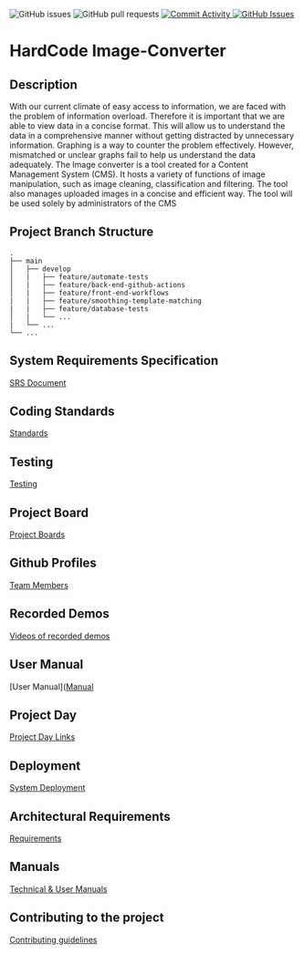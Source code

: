 ![GitHub issues](https://img.shields.io/github/issues/COS301-SE-2022/Image-Converter)
![GitHub pull requests](https://img.shields.io/github/issues-pr/COS301-SE-2022/Image-Converter)
<a href = "https://github.com/COS301-SE-2022/Image-Converter/commits">
  <img alt="Commit Activity" src="https://img.shields.io/github/commit-activity/w/COS301-SE-2022/Image-Converter?color=green&style=flat-square">
</a>
<a href = "https://libraries.io/github/Image-Converter/Slip-Snapper">
  <img alt="GitHub Issues" src="https://img.shields.io/librariesio/github/COS301-SE-2022/Image-Converter">
</a>


# HardCode Image-Converter

## Description
With our current climate of easy access to information, we are faced with the problem of information overload. Therefore it is important that we are able to view data in a concise format. This will allow us to understand the data in a comprehensive manner without getting distracted by unnecessary information. Graphing is a way to counter the problem effectively. However, mismatched or unclear graphs fail to help us understand the data adequately. 
The Image converter is a tool created for a Content Management System (CMS). It hosts a variety of functions of image manipulation, such as image cleaning, classification and filtering. The tool also manages uploaded images in a concise and efficient way.  The tool will be used solely by administrators of the CMS

## Project Branch Structure
    .
    ├── main                    
    │   ├── develop              
    │   |   ├── feature/automate-tests             
    │   |   ├── feature/back-end-github-actions            
    │   |   ├── feature/front-end-workflows 
    |   |   ├── feature/smoothing-template-matching
    |   |   ├── feature/database-tests
    │   |   └── ...                 
    |   └── ...
    └── ...

## System Requirements Specification
[SRS Document](https://drive.google.com/file/d/1w-jS-2xv21549DzbAdenfn62-Wqz8XJg/view?usp=sharing)

## Coding Standards
[Standards](https://drive.google.com/file/d/1y4fxapy0Obc0-7xggG2OFrleq6K91kSf/view?usp=sharing)

## Testing
[Testing](https://github.com/COS301-SE-2022/Image-Converter/wiki/Testing)

## Project Board
[Project Boards](https://github.com/COS301-SE-2022/Image-Converter/wiki/Project-Boards)

## Github Profiles
[Team Members](https://github.com/COS301-SE-2022/Image-Converter/wiki/Team-Members)

## Recorded Demos
[Videos of recorded demos](https://github.com/COS301-SE-2022/Image-Converter/wiki/Recorder-Demos)

## User Manual
[User Manual]([Manual](https://drive.google.com/file/d/1l6HxlCZIPMnvjEwP6GMHtGoG3iaP30AW/view?usp=sharing)

## Project Day
[Project Day Links](https://github.com/COS301-SE-2022/Image-Converter/wiki/Project-Day)

## Deployment
[System Deployment](https://drive.google.com/file/d/1mWYn9LqNyPEkAmlBKIxr1jBxPZ5qGJvZ/view?usp=sharing)

## Architectural Requirements
[Requirements](https://drive.google.com/file/d/1-yv-Ep1Df98Y7AWi6NHTBwGkostk80df/view?usp=sharing)

## Manuals
[Technical & User Manuals](https://github.com/COS301-SE-2022/Image-Converter/wiki/Manuals)



## Contributing to the project
[Contributing guidelines](https://github.com/COS301-SE-2022/Image-Converter/wiki/Contribute)




